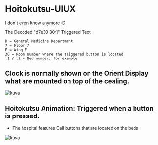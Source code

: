 # Hoitokutsu-UIUX
I don't even know anymore :D

The Decoded "d7e30 30:1" Triggered Text:

    D = General Medicine Department
    7 = Floor 7
    E = Wing E
    30 = Room number where the triggered button is located
    :1 / :2 = Bed number, for example

## Clock is normally shown on the Orient Display what are mounted on top of the cealing.
![kuva](https://github.com/user-attachments/assets/730f1214-fcb3-4fb4-a6fa-b4d62b406a66)

## Hoitokutsu Animation: Triggered when a button is pressed. 
- The hospital features Call buttons that are located on the beds
  
![kuva](https://github.com/user-attachments/assets/135db9f9-4e31-4f35-b024-ef00a5686933)
